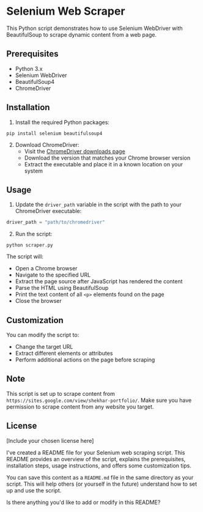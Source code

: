 # Selenium Web Scraper

This Python script demonstrates how to use Selenium WebDriver with BeautifulSoup to scrape dynamic content from a web page.

## Prerequisites

- Python 3.x
- Selenium WebDriver
- BeautifulSoup4
- ChromeDriver

## Installation

1. Install the required Python packages:

```
pip install selenium beautifulsoup4
```

2. Download ChromeDriver:
   - Visit the [ChromeDriver downloads page](https://sites.google.com/a/chromium.org/chromedriver/downloads)
   - Download the version that matches your Chrome browser version
   - Extract the executable and place it in a known location on your system

## Usage

1. Update the `driver_path` variable in the script with the path to your ChromeDriver executable:

```python
driver_path = "path/to/chromedriver"
```

2. Run the script:

```
python scraper.py
```

The script will:
- Open a Chrome browser
- Navigate to the specified URL
- Extract the page source after JavaScript has rendered the content
- Parse the HTML using BeautifulSoup
- Print the text content of all `<p>` elements found on the page
- Close the browser

## Customization

You can modify the script to:
- Change the target URL
- Extract different elements or attributes
- Perform additional actions on the page before scraping

## Note

This script is set up to scrape content from `https://sites.google.com/view/shekhar-portfolio/`. Make sure you have permission to scrape content from any website you target.

## License

[Include your chosen license here]


I've created a README file for your Selenium web scraping script. This README provides an overview of the script, explains the prerequisites, installation steps, usage instructions, and offers some customization tips.

You can save this content as a `README.md` file in the same directory as your script. This will help others (or yourself in the future) understand how to set up and use the script.

Is there anything you'd like to add or modify in this README?
